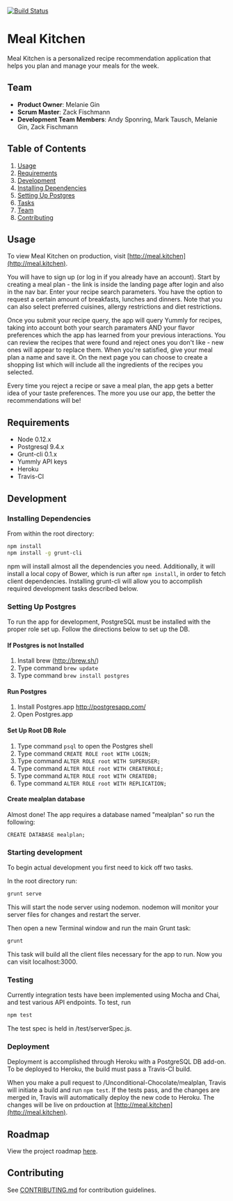[![Build Status](https://travis-ci.org/Unconditional-Chocolate/mealplan.svg?branch=master)](https://travis-ci.org/Unconditional-Chocolate/mealplan)

# Meal Kitchen

Meal Kitchen is a personalized recipe recommendation application that helps you plan and manage your meals for the week.


## Team

  - __Product Owner__: Melanie Gin
  - __Scrum Master__: Zack Fischmann
  - __Development Team Members__: Andy Sponring, Mark Tausch, Melanie Gin, Zack Fischmann

## Table of Contents

1. [Usage](#Usage)
1. [Requirements](#requirements)
1. [Development](#development)
  1. [Installing Dependencies](#installing-dependencies)
  1. [Setting Up Postgres](#setting-up-postgres)
  1. [Tasks](#tasks)
1. [Team](#team)
1. [Contributing](#contributing)

## Usage

To view Meal Kitchen on production, visit [http://meal.kitchen](http://meal.kitchen).

You will have to sign up (or log in if you already have an account). Start by creating a meal plan - the link is inside the landing page after login and also in the nav bar. Enter your recipe search parameters. You have the option to request a certain amount of breakfasts, lunches and dinners. Note that you can also select preferred cuisines, allergy restrictions and diet restrictions.

Once you submit your recipe query, the app will query Yummly for recipes, taking into account both your search paramaters AND your flavor preferences which the app has learned from your previous interactions. You can review the recipes that were found and reject ones you don't like - new ones will appear to replace them. When you're satisfied, give your meal plan a name and save it. On the next page you can choose to create a shopping list which will include all the ingredients of the recipes you selected. 

Every time you reject a recipe or save a meal plan, the app gets a better idea of your taste preferences. The more you use our app, the better the recommendations will be!

## Requirements

- Node 0.12.x
- Postgresql 9.4.x
- Grunt-cli 0.1.x
- Yummly API keys
- Heroku
- Travis-CI

## Development

### Installing Dependencies

From within the root directory:

```sh
npm install
npm install -g grunt-cli
```

npm will install almost all the dependencies you need. Additionally, it will install a local copy of Bower, which is run after `npm install`, in order to fetch client dependencies. Installing grunt-cli will allow you to accomplish required development tasks described below.

### Setting Up Postgres ###
To run the app for development, PostgreSQL must be installed with the proper role set up. Follow the directions below to set up the DB.

#### If Postgres is not Installed ####
1. Install brew (http://brew.sh/)
2. Type command `brew update`
3. Type command `brew install postgres`

#### Run Postgres ####
1. Install Postgres.app http://postgresapp.com/
2. Open Postgres.app

#### Set Up Root DB Role ####
1. Type command `psql` to open the Postgres shell
2. Type command `CREATE ROLE root WITH LOGIN;`
3. Type command `ALTER ROLE root WITH SUPERUSER;`
4. Type command `ALTER ROLE root WITH CREATEROLE;`
5. Type command `ALTER ROLE root WITH CREATEDB;`
6. Type command `ALTER ROLE root WITH REPLICATION;`

#### Create mealplan database ####
Almost done! The app requires a database named "mealplan" so run the following:

```psql
CREATE DATABASE mealplan;
```

### Starting development
To begin actual development you first need to kick off two tasks.

In the root directory run:

```sh
grunt serve
```

This will start the node server using nodemon. nodemon will monitor your server files for changes and restart the server.

Then open a new Terminal window and run the main Grunt task:

```sh
grunt
```

This task will build all the client files necessary for the app to run. Now you can visit localhost:3000.

### Testing
Currently integration tests have been implemented using Mocha and Chai, and test various API endpoints. To test, run

```sh
npm test
```

The test spec is held in /test/serverSpec.js.

### Deployment
Deployment is accomplished through Heroku with a PostgreSQL DB add-on. To be deployed to Heroku, the build must pass a Travis-CI build.

When you make a pull request to /Unconditional-Chocolate/mealplan, Travis will initiate a build and run `npm test`. If the tests pass, and the changes are merged in, Travis will automatically deploy the new code to Heroku. The changes will be live on prdouction at [http://meal.kitchen](http://meal.kitchen).

## Roadmap

View the project roadmap [here](https://github.com/Unconditional-Chocolate/mealplan/issues).

## Contributing

See [CONTRIBUTING.md](https://github.com/Unconditional-Chocolate/mealplan/blob/master/CONTRIBUTING.md) for contribution guidelines.
